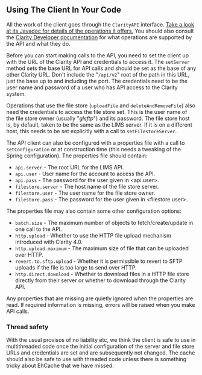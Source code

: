 ## Using The Client In Your Code

All the work of the client goes through the `ClarityAPI` interface.
[Take a look at its Javadoc for details of the operations it offers.](apidocs/org.cruk.clarity.api/org/cruk/clarity/api/ClarityAPI.html)
You should also consult the
[Clarity Developer documentation](https://d10e8rzir0haj8.cloudfront.net/6.0/REST.html)
for what operations are supported by the API and what they do.

Before you can start making calls to the API, you need to set the client
up with the URL of the Clarity API and credentials to access it. The
`setServer` method sets the base URL for API calls and should be set as the
base of any other Clarity URL. Don't include the "`/api/v2`" root of the
path in this URL, just the base up to and including the port.
The credentials need to be the user name and password of a
user who has API access to the Clarity system.

Operations that use the file store (`uploadFile` and
`deleteAndRemoveFile`) also need the credentials to access the file store
set. This is the user name of the file store owner (usually "_glsftp_") and its
password. The file store host is, by default, taken to be the same as the
LIMS server. If it is on a different host, this needs to be set explicitly
with a call to `setFilestoreServer`.

The API client can also be configured with a properties file with a call
to `setConfiguration` or at construction time (this needs a tweaking of
the Spring configuration). The properties file should contain:

* `api.server` - The root URL for the LIMS API.
* `api.user` - User name for the account to access the API.
* `api.pass` - The password for the user given in <api.user>.
* `filestore.server` - The host name of the file store server.
* `filestore.user` - The user name for the file store owner.
* `filestore.pass` - The password for the user given in <filestore.user>.

The properties file may also contain some other configuration options:

* `batch.size` - The maximum number of objects to fetch/create/update in one call to the API.
* `http.upload` - Whether to use the HTTP file upload mechanism introduced with Clarity 4.0.
* `http.upload.maximum` - The maximum size of file that can be uploaded over HTTP.
* `revert.to.sftp.upload` - Whether it is permissible to revert to SFTP uploads if the file is too large to send over HTTP.
* `http.direct.download` - Whether to download files in a HTTP file store directly from their server or whether to download through the Clarity API.

Any properties that are missing are quietly ignored when the properties
are read. If required information is missing, errors will be raised when you
make API calls.

### Thread safety

With the usual provisos of no liability etc, we think the client is safe to
use in multithreaded code once the initial configuration of the server and file
store URLs and credentials are set and are subsequently not changed.
The cache should also be safe to use with threaded code unless there is
something tricky about EhCache that we have missed.
